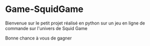 # Game-SquidGame
Bienvenue sur le petit projet réalisé en python sur un jeu en ligne de commande sur l'univers de Squid Game

Bonne chance à vous de gagner
